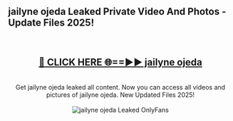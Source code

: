 <h2>jailyne ojeda Leaked Private Video And Photos - Update Files 2025!</h2>
<br>
<div align="center">
<h2><a href="https://top-ai-tools.click/QrbHav" rel="nofollow">🔴 CLICK HERE 🌐==►► jailyne ojeda</a></h2>
<br>
Get jailyne ojeda leaked all content. Now you can access all videos and pictures of jailyne ojeda. New Updated Files 2025!
<br>
<br>
<a href="https://top-ai-tools.click/QrbHav" rel="nofollow" data-target="animated-image.originalLink"><img src="https://i.ibb.co.com/WyWwxjT/player-gif2.gif" alt="jailyne ojeda Leaked  OnlyFans" style="max-width: 100%; display: inline-block;" data-target="animated-image.originalImage"></a>
</div>
<br>